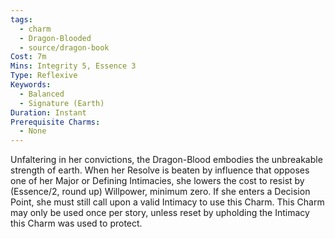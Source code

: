 ```yaml
---
tags:
  - charm
  - Dragon-Blooded
  - source/dragon-book
Cost: 7m
Mins: Integrity 5, Essence 3
Type: Reflexive
Keywords:
  - Balanced
  - Signature (Earth)
Duration: Instant
Prerequisite Charms:
  - None
---
```

Unfaltering in her convictions, the Dragon-Blood embodies the unbreakable strength of earth. When her Resolve is beaten by influence that opposes one of her Major or Defining Intimacies, she lowers the cost to resist by (Essence/2, round up) Willpower, minimum zero. If she enters a Decision Point, she must still call upon a valid Intimacy to use this Charm. This Charm may only be used once per story, unless reset by upholding the Intimacy this Charm was used to protect.